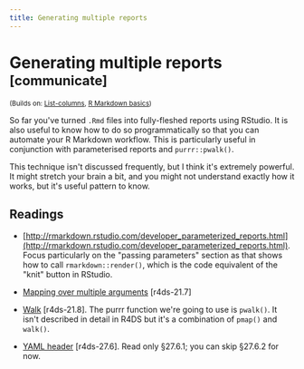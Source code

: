 ```yaml
---
title: Generating multiple reports
---
```


<!-- Generated automatically from report-generation.yml. Do not edit by hand -->

# Generating multiple reports <small class='communicate'>[communicate]</small>
<small>(Builds on: [List-columns](list-cols.md), [R Markdown basics](rmarkdown-basics.md))</small>

So far you've turned `.Rmd` files into fully-fleshed reports using
RStudio. It is also useful to know how to do so programmatically so that
you can automate your R Markdown workflow. This is particularly useful
in conjunction with parameterised reports and `purrr::pwalk()`.

This technique isn't discussed frequently, but I think it's extremely
powerful. It might stretch your brain a bit, and you might not understand
exactly how it works, but it's useful pattern to know.

## Readings

  * [http://rmarkdown.rstudio.com/developer_parameterized_reports.html](http://rmarkdown.rstudio.com/developer_parameterized_reports.html).
    Focus particularly on the "passing parameters" section as that shows how to
    call `rmarkdown::render()`, which is the code equivalent of the "knit"
    button in RStudio.

  * [Mapping over multiple arguments](http://r4ds.had.co.nz/iteration.html#mapping-over-multiple-arguments) [r4ds-21.7]

  * [Walk](http://r4ds.had.co.nz/iteration.html#walk) [r4ds-21.8].
    The purrr function we're going to use is `pwalk()`. It isn't described in
    detail in R4DS but it's a combination of `pmap()` and `walk()`.

  * [YAML header](http://r4ds.had.co.nz/r-markdown.html#yaml-header) [r4ds-27.6].
    Read only §27.6.1; you can skip §27.6.2 for now.


